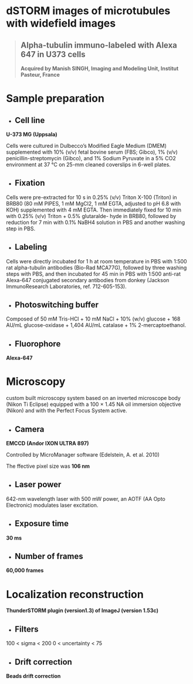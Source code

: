 # dSTORM images of microtubules with widefield images
>## Alpha-tubulin immuno-labeled with Alexa 647 in U373 cells
>__Acquired by Manish SINGH, Imaging and Modeling Unit, Institut Pasteur, France__
 
# Sample preparation
 
- ## Cell line
__U-373 MG (Uppsala)__

Cells were cultured in Dulbecco’s Modified Eagle Medium (DMEM) supplemented with 10% (v/v) fetal bovine serum (FBS; Gibco), 1% (v/v) penicillin-streptomycin (Gibco), and 1% Sodium Pyruvate in a 5% CO2 environment at 37 °C on 25-mm cleaned coverslips in 6-well plates.
 
- ## Fixation 
Cells were pre-extracted for 10 s in 0.25% (v/v) Triton X-100 (Triton) in BRB80 (80 mM PIPES, 1 mM MgCl2, 1 mM EGTA, adjusted to pH 6.8 with KOH) supplemented with 4 mM EGTA.
Then immediately fixed for 10 min with 0.25% (v/v) Triton + 0.5% glutaralde- hyde in BRB80, followed by reduction for 7 min with 0.1% NaBH4 solution in PBS and another washing step in PBS.
 
- ## Labeling
Cells were directly incubated for 1 h at room temperature in PBS with 1:500 rat alpha-tubulin antibodies (Bio-Rad MCA77G), followed by three washing steps with PBS, and then incubated for 45 min in PBS with 1:500 anti-rat Alexa-647 conjugated secondary antibodies from donkey (Jackson ImmunoResearch Laboratories, ref. 712-605-153).

- ## Photoswitching buffer
Composed of 50 mM Tris-HCl + 10 mM NaCl + 10% (w/v) glucose + 168 AU/mL glucose-oxidase + 1,404 AU/mL catalase + 1% 2-mercaptoethanol.

- ## Fluorophore
__Alexa-647__
 
# Microscopy
custom built microscopy system based on an inverted microscope body (Nikon Ti Eclipse) equipped with a 100 × 1.45 NA oil immersion objective (Nikon) and with the Perfect Focus System active.
 
- ## Camera

__EMCCD (Andor IXON ULTRA 897)__

Controlled by MicroManager software (Edelstein, A. et al. 2010)

The ffective pixel size was __106 nm__
 
- ## Laser power
642-nm wavelength laser with 500 mW power, an AOTF (AA Opto Electronic) modulates laser excitation.
 
- ## Exposure time
__30 ms__
 
- ## Number of frames
__60,000 frames__
 
# Localization reconstruction
 __ThunderSTORM plugin (version1.3) of ImageJ (version 1.53c)__

- ## Filters
100 < sigma < 200
0 < uncertainty < 75
    
- ## Drift correction
__Beads drift correction__
